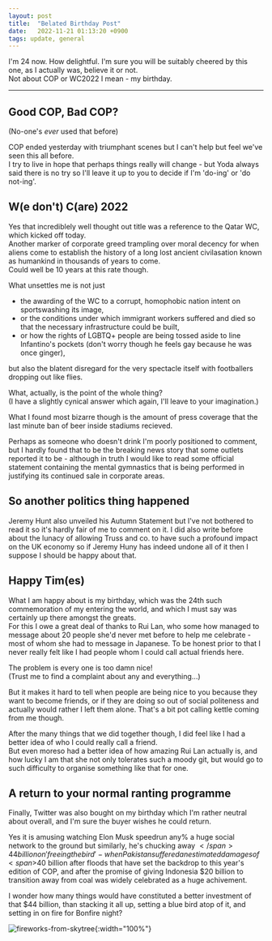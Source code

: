 ```yaml
---
layout: post
title:  "Belated Birthday Post"
date:   2022-11-21 01:13:20 +0900
tags: update, general
---
```


I'm 24 now. How delightful. I'm sure you will be suitably cheered by this one, as I actually was, believe it or not.  
Not about COP or WC2022 I mean - my birthday.

---

## Good COP, Bad COP?
(No-one's *ever* used that before)

COP ended yesterday with triumphant scenes but I can't help but feel we've seen this all before.  
I try to live in hope that perhaps things really will change - but Yoda always said there is no try so I'll leave it up to you to decide if I'm 'do-ing' or 'do not-ing'.

## W(e don't) C(are) 2022

Yes that incrediblely well thought out title was a reference to the Qatar WC, which kicked off today.  
Another marker of corporate greed trampling over moral decency for when aliens come to establish the history of a long lost ancient civilasation known as humankind in thousands of years to come.  
Could well be 10 years at this rate though.

What unsettles me is not just  

- the awarding of the WC to a corrupt, homophobic nation intent on sportswashing its image,  
- or the conditions under which immigrant workers suffered and died so that the necessary infrastructure could be built,  
- or how the rights of LGBTQ+ people are being tossed aside to line Infantino's pockets (don't worry though he feels gay because he was once ginger),  

but also the blatent disregard for the very spectacle itself with footballers dropping out like flies. 

What, actually, is the point of the whole thing?  
(I have a slightly cynical answer which again, I'll leave to your imagination.)

What I found most bizarre though is the amount of press coverage that the last minute ban of beer inside stadiums recieved.  

Perhaps as someone who doesn't drink I'm poorly positioned to comment, but I hardly found that to be the breaking news story that some outlets reported it to be - although in truth I would like to read some official statement containing the mental gymnastics that is being performed in justifying its continued sale in corporate areas.

## So another politics thing happened

Jeremy Hunt also unveiled his Autumn Statement but I've not bothered to read it so it's hardly fair of me to comment on it.
I did also write before about the lunacy of allowing Truss and co. to have such a profound impact on the UK economy so if Jeremy Huny has indeed undone all of it then I suppose I should be happy about that.

## Happy Tim(es)

What I am happy about is my birthday, which was the 24th such commemoration of my entering the world, and which I must say was certainly up there amongst the greats.  
For this I owe a great deal of thanks to Rui Lan, who some how managed to message about 20 people she'd never met before to help me celebrate - most of whom she had to message in Japanese.
To be honest prior to that I never really felt like I had people whom I could call actual friends here.

The problem is every one is too damn nice!  
(Trust me to find a complaint about any and everything...)

But it makes it hard to tell when people are being nice to you because they want to become friends, or if they are doing so out of social politeness and actually would rather I left them alone.
That's a bit pot calling kettle coming from me though.

After the many things that we did together though, I did feel like I had a better idea of who I could really call a friend.  
But even moreso had a better idea of how amazing Rui Lan actually is, and how lucky I am that she not only tolerates such a moody git, but would go to such difficulty to organise something like that for one.

## A return to your normal ranting programme

Finally, Twitter was also bought on my birthday which I'm rather neutral about overall, and I'm sure the buyer wishes he could return.

Yes it is amusing watching Elon Musk speedrun any% a huge social network to the ground but similarly, he's chucking away <span>$</span>44 billion on 'freeing the bird' - when Pakistan suffered an estimated damages of <span>$</span>40 billion after floods that have set the backdrop to this year's edition of COP, and after the promise of giving Indonesia \$20 billion to transition away from coal was widely celebrated as a huge achivement.

I wonder how many things would have constituted a better investment of that \$44 billion, than stacking it all up, setting a blue bird atop of it, and setting in on fire for Bonfire night?

![fireworks-from-skytree](/assets/img/fireworks.jpg){:width="100%"}